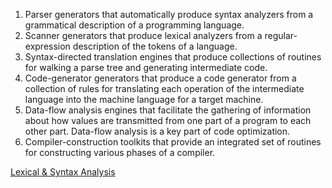 1. Parser generators that automatically produce syntax analyzers from a grammatical description of a programming language.
2. Scanner generators that produce lexical analyzers from a regular-expression description of the tokens of a language.
3. Syntax-directed translation engines that produce collections of routines for walking a parse tree and generating intermediate code.
4. Code-generator generators that produce a code generator from a collection of rules for translating each operation of the intermediate language into the machine language for a target machine.
5. Data-flow analysis engines that facilitate the gathering of information about how values are transmitted from one part of a program to each other part. Data-flow analysis is a key part of code optimization.
6. Compiler-construction toolkits that provide an integrated set of routines for constructing various phases of a compiler.

[Lexical & Syntax Analysis](https://yngie-c.github.io/nlp/2020/05/09/nlp_lexical_syntax_analysis/)